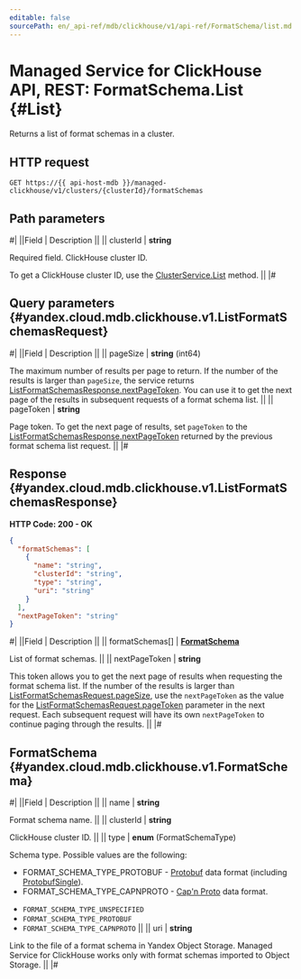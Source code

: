 ```yaml
---
editable: false
sourcePath: en/_api-ref/mdb/clickhouse/v1/api-ref/FormatSchema/list.md
---
```


# Managed Service for ClickHouse API, REST: FormatSchema.List {#List}

Returns a list of format schemas in a cluster.

## HTTP request

```
GET https://{{ api-host-mdb }}/managed-clickhouse/v1/clusters/{clusterId}/formatSchemas
```

## Path parameters

#|
||Field | Description ||
|| clusterId | **string**

Required field. ClickHouse cluster ID.

To get a ClickHouse cluster ID, use the [ClusterService.List](/docs/managed-clickhouse/api-ref/Cluster/list#List) method. ||
|#

## Query parameters {#yandex.cloud.mdb.clickhouse.v1.ListFormatSchemasRequest}

#|
||Field | Description ||
|| pageSize | **string** (int64)

The maximum number of results per page to return. If the number of the results is larger than `pageSize`, the service returns [ListFormatSchemasResponse.nextPageToken](#yandex.cloud.mdb.clickhouse.v1.ListFormatSchemasResponse). You can use it to get the next page of the results in subsequent requests of a format schema list. ||
|| pageToken | **string**

Page token. To get the next page of results, set `pageToken` to the [ListFormatSchemasResponse.nextPageToken](#yandex.cloud.mdb.clickhouse.v1.ListFormatSchemasResponse) returned by the previous format schema list request. ||
|#

## Response {#yandex.cloud.mdb.clickhouse.v1.ListFormatSchemasResponse}

**HTTP Code: 200 - OK**

```json
{
  "formatSchemas": [
    {
      "name": "string",
      "clusterId": "string",
      "type": "string",
      "uri": "string"
    }
  ],
  "nextPageToken": "string"
}
```

#|
||Field | Description ||
|| formatSchemas[] | **[FormatSchema](#yandex.cloud.mdb.clickhouse.v1.FormatSchema)**

List of format schemas. ||
|| nextPageToken | **string**

This token allows you to get the next page of results when requesting the format schema list. If the number of the results is larger than [ListFormatSchemasRequest.pageSize](#yandex.cloud.mdb.clickhouse.v1.ListFormatSchemasRequest), use the `nextPageToken` as the value for the [ListFormatSchemasRequest.pageToken](#yandex.cloud.mdb.clickhouse.v1.ListFormatSchemasRequest) parameter in the next request. Each subsequent request will have its own `nextPageToken` to continue paging through the results. ||
|#

## FormatSchema {#yandex.cloud.mdb.clickhouse.v1.FormatSchema}

#|
||Field | Description ||
|| name | **string**

Format schema name. ||
|| clusterId | **string**

ClickHouse cluster ID. ||
|| type | **enum** (FormatSchemaType)

Schema type. Possible values are the following:

* FORMAT_SCHEMA_TYPE_PROTOBUF - [Protobuf](https://protobuf.dev/) data format (including [ProtobufSingle](https://clickhouse.com/docs/en/interfaces/formats#protobufsingle)).
* FORMAT_SCHEMA_TYPE_CAPNPROTO - [Cap'n Proto](https://capnproto.org/) data format.

- `FORMAT_SCHEMA_TYPE_UNSPECIFIED`
- `FORMAT_SCHEMA_TYPE_PROTOBUF`
- `FORMAT_SCHEMA_TYPE_CAPNPROTO` ||
|| uri | **string**

Link to the file of a format schema in Yandex Object Storage. Managed Service for ClickHouse works only with format schemas imported to Object Storage. ||
|#